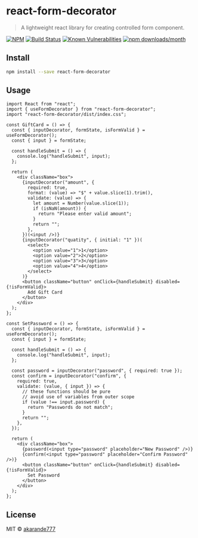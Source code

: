 # react-form-decorator

> A lightweight react library for creating controlled form component.

[![NPM](https://img.shields.io/npm/v/react-form-decorator.svg)](https://www.npmjs.com/package/react-form-decorator)
[![Build Status](https://travis-ci.com/akarande777/react-form-decorator.svg?branch=master)](https://travis-ci.com/akarande777/react-form-decorator)
[![Known Vulnerabilities](https://snyk.io/test/npm/react-form-decorator/badge.svg)](https://snyk.io/test/npm/react-form-decorator)
[![npm downloads/month](https://img.shields.io/npm/dm/react-form-decorator)](https://www.npmjs.com/package/react-form-decorator)

## Install

```bash
npm install --save react-form-decorator
```

## Usage

```tsx
import React from "react";
import { useFormDecorator } from "react-form-decorator";
import "react-form-decorator/dist/index.css";
```

```tsx
const GiftCard = () => {
  const { inputDecorator, formState, isFormValid } = useFormDecorator();
  const { input } = formState;

  const handleSubmit = () => {
    console.log("handleSubmit", input);
  };

  return (
    <div className="box">
      {inputDecorator("amount", {
        required: true,
        format: (value) => "$" + value.slice(1).trim(),
        validate: (value) => {
          let amount = Number(value.slice(1));
          if (isNaN(amount)) {
            return "Please enter valid amount";
          }
          return "";
        },
      })(<input />)}
      {inputDecorator("quatity", { initial: "1" })(
        <select>
          <option value="1">1</option>
          <option value="2">2</option>
          <option value="3">3</option>
          <option value="4">4</option>
        </select>
      )}
      <button className="button" onClick={handleSubmit} disabled={!isFormValid}>
        Add Gift Card
      </button>
    </div>
  );
};
```

```tsx
const SetPassword = () => {
  const { inputDecorator, formState, isFormValid } = useFormDecorator();
  const { input } = formState;

  const handleSubmit = () => {
    console.log("handleSubmit", input);
  };

  const password = inputDecorator("password", { required: true });
  const confirm = inputDecorator("confirm", {
    required: true,
    validate: (value, { input }) => {
      // these functions should be pure
      // avoid use of variables from outer scope
      if (value !== input.password) {
        return "Passwords do not match";
      }
      return "";
    },
  });

  return (
    <div className="box">
      {password(<input type="password" placeholder="New Password" />)}
      {confirm(<input type="password" placeholder="Confirm Password" />)}
      <button className="button" onClick={handleSubmit} disabled={!isFormValid}>
        Set Password
      </button>
    </div>
  );
};
```

## License

MIT © [akarande777](https://github.com/akarande777)
